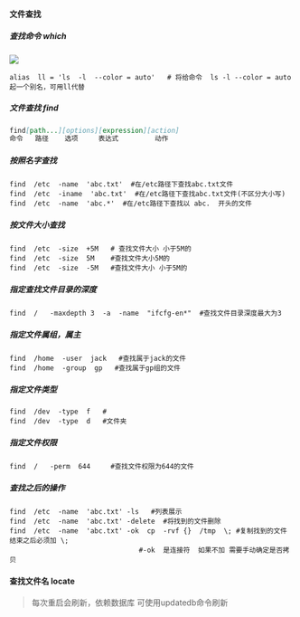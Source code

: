 #### 文件查找

 ##### 查找命令 which

![](https://gitee.com/JiShuXiaoDang/Image/raw/master/linux/which%E5%91%BD%E4%BB%A4ll.png)

```shell
alias  ll = 'ls  -l  --color = auto'   # 将给命令  ls -l --color = auto  起一个别名，可用ll代替
```



##### 文件查找 find

```markdown
find[path...][options][expression][action]
命令   路径    选项     表达式         动作
```



##### 按照名字查找



```shell
find  /etc  -name  'abc.txt'  #在/etc路径下查找abc.txt文件
find  /etc  -iname  'abc.txt'  #在/etc路径下查找abc.txt文件(不区分大小写)
find  /etc  -name  'abc.*'  #在/etc路径下查找以 abc.  开头的文件
```

##### 按文件大小查找

```shell
find  /etc  -size  +5M   # 查找文件大小 小于5M的
find  /etc  -size  5M    #查找文件大小5M的
find  /etc  -size  -5M   #查找文件大小 小于5M的
```

##### 指定查找文件目录的深度

```shell
find  /   -maxdepth 3  -a  -name  "ifcfg-en*"  #查找文件目录深度最大为3
```

##### 指定文件属组，属主

```shell
find  /home  -user  jack   #查找属于jack的文件
find  /home  -group  gp   #查找属于gp组的文件
```

##### 指定文件类型

```shell
find  /dev  -type  f   #
find  /dev  -type  d   #文件夹
```

##### 指定文件权限

```shell
find  /   -perm  644     #查找文件权限为644的文件
```

 #####  查找之后的操作

```shell
find  /etc  -name  'abc.txt' -ls   #列表展示
find  /etc  -name  'abc.txt' -delete  #将找到的文件删除
find  /etc  -name  'abc.txt' -ok  cp  -rvf {}  /tmp  \; #复制找到的文件  结束之后必须加 \; 
								#-ok  是连接符  如果不加 需要手动确定是否拷贝 
```





#### 查找文件名 locate

> 每次重启会刷新，依赖数据库 可使用updatedb命令刷新

